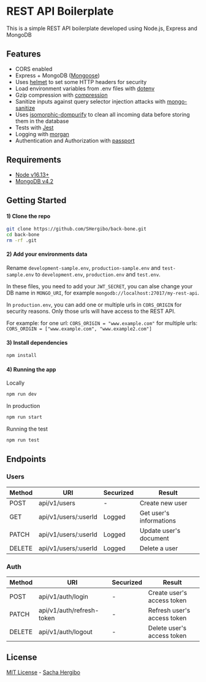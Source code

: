 # REST API Boilerplate

This is a simple REST API boilerplate developed using Node.js, Express and MongoDB

## Features

- CORS enabled
- Express + MongoDB ([Mongoose](http://mongoosejs.com/))
- Uses [helmet](https://github.com/helmetjs/helmet) to set some HTTP headers for security
- Load environment variables from .env files with [dotenv](https://github.com/rolodato/dotenv-safe)
- Gzip compression with [compression](https://github.com/expressjs/compression)
- Sanitize inputs against query selector injection attacks with [mongo-sanitize](https://github.com/vkarpov15/mongo-sanitize)
- Uses [isomorphic-dompurify](https://www.npmjs.com/package/isomorphic-dompurify) to clean all incoming data before storing them in the database
- Tests with [Jest](https://jestjs.io/)
- Logging with [morgan](https://github.com/expressjs/morgan)
- Authentication and Authorization with [passport](http://passportjs.org)

## Requirements

- [Node v16.13+](https://nodejs.org/en/download/current/)
- [MongoDB v4.2](https://docs.mongodb.com/v4.2/installation/)

## Getting Started

#### 1) Clone the repo

```bash
git clone https://github.com/SHergibo/back-bone.git
cd back-bone
rm -rf .git
```

#### 2) Add your environments data

Rename `development-sample.env`, `production-sample.env` and `test-sample.env` to `development.env`, `production.env` and `test.env`.

In these files, you need to add your `JWT_SECRET`, you can alse change your DB name in `MONGO_URI`, for example `mongodb://localhost:27017/my-rest-api`.

In `production.env`, you can add one or multiple urls in `CORS_ORIGIN` for security reasons. Only those urls will have access to the REST API.

For example:
for one url: `CORS_ORIGIN = "www.example.com"`
for multiple urls: `CORS_ORIGIN = ["www.example.com", "www.example2.com"]`

#### 3) Install dependencies

```bash
npm install
```

#### 4) Running the app

Locally

```bash
npm run dev
```

In production

```bash
npm run start
```

Running the test

```bash
npm run test
```

## Endpoints

### Users

| Method | URI                  | Securized | Result                  |
| ------ | -------------------- | --------- | ----------------------- |
| POST   | api/v1/users         | -         | Create new user         |
| GET    | api/v1/users/:userId | Logged    | Get user's informations |
| PATCH  | api/v1/users/:userId | Logged    | Update user's document  |
| DELETE | api/v1/users/:userId | Logged    | Delete a user           |

### Auth

| Method | URI                       | Securized | Result                      |
| ------ | ------------------------- | --------- | --------------------------- |
| POST   | api/v1/auth/login         | -         | Create user's access token  |
| PATCH  | api/v1/auth/refresh-token | -         | Refresh user's access token |
| DELETE | api/v1/auth/logout        | -         | Delete user's access token  |

## License

[MIT License](README.md) - [Sacha Hergibo](https://github.com/SHergibo)
